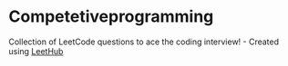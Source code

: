 # Competetiveprogramming
Collection of LeetCode questions to ace the coding interview! - Created using [LeetHub](https://github.com/QasimWani/LeetHub)
